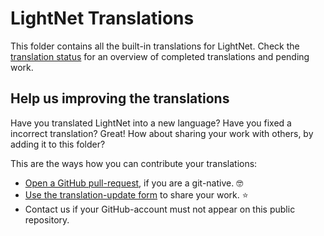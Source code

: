 # LightNet Translations

This folder contains all the built-in translations for LightNet.
Check the [translation status](TRANSLATION-STATUS.md) for an overview of completed translations and pending work.

## Help us improving the translations

Have you translated LightNet into a new language? Have you fixed a incorrect translation? Great! How about sharing
your work with others, by adding it to this folder?

This are the ways how you can contribute your translations:

- [Open a GitHub pull-request](https://docs.github.com/en/get-started/exploring-projects-on-github/contributing-to-a-project), if you are a git-native. 🤓
- [Use the translation-update form](https://github.com/LightNetDev/LightNet/issues/new?template=---03-update-translations.yml) to share your work. ⭐️
- Contact us if your GitHub-account must not appear on this public repository.
